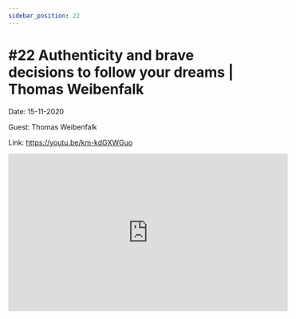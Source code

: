 ```yaml
---
sidebar_position: 22
---
```


# #22 Authenticity and brave decisions to follow your dreams | Thomas Weibenfalk

Date: 15-11-2020

Guest: Thomas Weibenfalk

Link: https://youtu.be/km-kdGXWGuo

<iframe width="560" height="315" src="https://www.youtube.com/embed/km-kdGXWGuo" title="YouTube video player" frameborder="0" allow="accelerometer; autoplay; clipboard-write; encrypted-media; gyroscope; picture-in-picture; web-share" allowfullscreen></iframe>